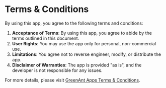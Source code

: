 # Terms & Conditions

By using this app, you agree to the following terms and conditions:

1. **Acceptance of Terms**: By using this app, you agree to abide by the terms outlined in this document.
2. **User Rights**: You may use the app only for personal, non-commercial use.
3. **Limitations**: You agree not to reverse engineer, modify, or distribute the app.
4. **Disclaimer of Warranties**: The app is provided "as is", and the developer is not responsible for any issues.

For more details, please visit [GreenAnt Apps Terms & Conditions](https://arosse.github.io/mytodoo/terms).
